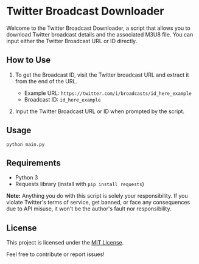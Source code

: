 # Twitter Broadcast Downloader

Welcome to the Twitter Broadcast Downloader, a script that allows you to download Twitter broadcast details and the associated M3U8 file. You can input either the Twitter Broadcast URL or ID directly.

## How to Use

1. To get the Broadcast ID, visit the Twitter broadcast URL and extract it from the end of the URL.
   - Example URL: `https://twitter.com/i/broadcasts/id_here_example`
   - Broadcast ID: `id_here_example`

2. Input the Twitter Broadcast URL or ID when prompted by the script.

## Usage

```
python main.py
```

## Requirements

- Python 3
- Requests library (install with `pip install requests`)

**Note:** Anything you do with this script is solely your responsibility. If you violate Twitter's terms of service, get banned, or face any consequences due to API misuse, it won't be the author's fault nor responsibility.

## License

This project is licensed under the [MIT License](LICENSE).

Feel free to contribute or report issues!
